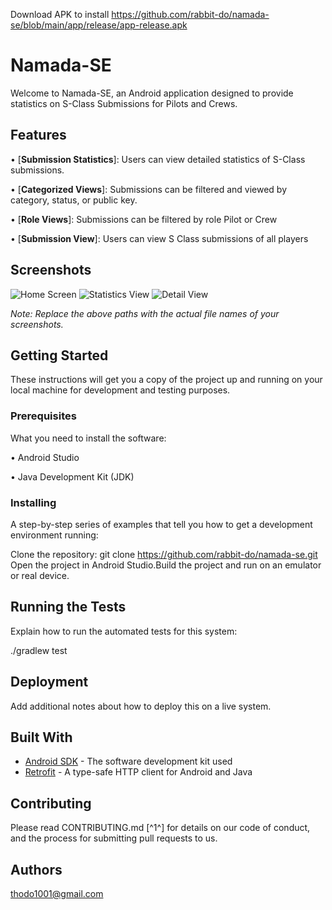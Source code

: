 
Download APK to install
https://github.com/rabbit-do/namada-se/blob/main/app/release/app-release.apk


# Namada-SE

Welcome to Namada-SE, an Android application designed to provide statistics on S-Class Submissions for Pilots and Crews.

## Features

•  [**Submission Statistics**]: Users can view detailed statistics of S-Class submissions.

•  [**Categorized Views**]: Submissions can be filtered and viewed by category, status, or public key.

•  [**Role Views**]: Submissions can be filtered by role Pilot or Crew

•  [**Submission View**]: Users can view S Class submissions of all players


## Screenshots

![Home Screen](/screenshots/home.png)
![Statistics View](/screenshots/statistics.png)
![Detail View](/screenshots/detail.png)

*Note: Replace the above paths with the actual file names of your screenshots.*

## Getting Started

These instructions will get you a copy of the project up and running on your local machine for development and testing purposes.

### Prerequisites

What you need to install the software:


•  Android Studio

•  Java Development Kit (JDK)


### Installing

A step-by-step series of examples that tell you how to get a development environment running:


Clone the repository:
git clone https://github.com/rabbit-do/namada-se.git 
Open the project in Android Studio.Build the project and run on an emulator or real device.

## Running the Tests

Explain how to run the automated tests for this system:


./gradlew test


## Deployment

Add additional notes about how to deploy this on a live system.

## Built With

* [Android SDK](https://developer.android.com/studio) - The software development kit used
* [Retrofit](https://square.github.io/retrofit/) - A type-safe HTTP client for Android and Java

## Contributing

Please read CONTRIBUTING.md [^1^] for details on our code of conduct, and the process for submitting pull requests to us.



## Authors

 thodo1001@gmail.com
